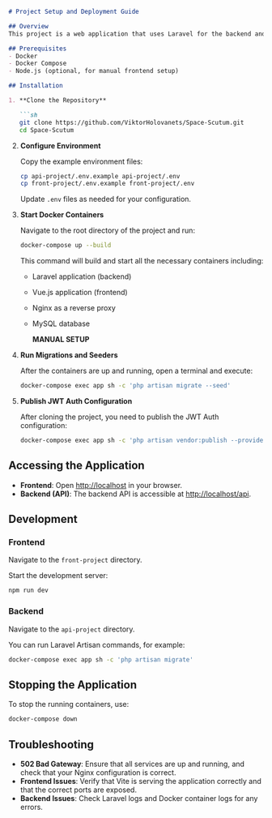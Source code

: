 
```markdown
# Project Setup and Deployment Guide

## Overview
This project is a web application that uses Laravel for the backend and Vue.js for the frontend, running within Docker containers.

## Prerequisites
- Docker
- Docker Compose
- Node.js (optional, for manual frontend setup)

## Installation

1. **Clone the Repository**

   ```sh
   git clone https://github.com/ViktorHolovanets/Space-Scutum.git
   cd Space-Scutum
   ```

2. **Configure Environment**

   Copy the example environment files:

   ```sh
   cp api-project/.env.example api-project/.env
   cp front-project/.env.example front-project/.env
   ```

   Update `.env` files as needed for your configuration.

3. **Start Docker Containers**

   Navigate to the root directory of the project and run:

   ```sh
   docker-compose up --build
   ```

   This command will build and start all the necessary containers including:
   - Laravel application (backend)
   - Vue.js application (frontend)
   - Nginx as a reverse proxy
   - MySQL database


        **MANUAL SETUP**
4. **Run Migrations and Seeders**

   After the containers are up and running, open a terminal and execute:

   ```sh
   docker-compose exec app sh -c 'php artisan migrate --seed'
   ```

5. **Publish JWT Auth Configuration**

   After cloning the project, you need to publish the JWT Auth configuration:

   ```sh
   docker-compose exec app sh -c 'php artisan vendor:publish --provider="PHPOpenSourceSaver\JWTAuth\Providers\LaravelServiceProvider"'
   ```

## Accessing the Application

- **Frontend**: Open [http://localhost](http://localhost) in your browser.
- **Backend (API)**: The backend API is accessible at [http://localhost/api](http://localhost/api).

## Development

### Frontend

Navigate to the `front-project` directory.

Start the development server:

```sh
npm run dev
```

### Backend

Navigate to the `api-project` directory.

You can run Laravel Artisan commands, for example:

```sh
docker-compose exec app sh -c 'php artisan migrate'
```

## Stopping the Application

To stop the running containers, use:

```sh
docker-compose down
```

## Troubleshooting

- **502 Bad Gateway**: Ensure that all services are up and running, and check that your Nginx configuration is correct.
- **Frontend Issues**: Verify that Vite is serving the application correctly and that the correct ports are exposed.
- **Backend Issues**: Check Laravel logs and Docker container logs for any errors.
